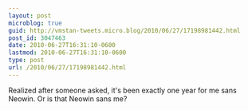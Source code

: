 ```yaml
---
layout: post
microblog: true
guid: http://vmstan-tweets.micro.blog/2010/06/27/17198981442.html
post_id: 3047463
date: 2010-06-27T16:31:10-0600
lastmod: 2010-06-27T16:31:10-0600
type: post
url: /2010/06/27/17198981442.html
---
```

Realized after someone asked, it's been exactly one year for me sans Neowin. Or is that Neowin sans me?
